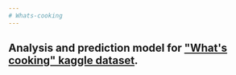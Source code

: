 ```yaml
---
# Whats-cooking
---
```

Analysis and prediction model for ["What's cooking" kaggle dataset](https://www.kaggle.com/c/whats-cooking).
---


